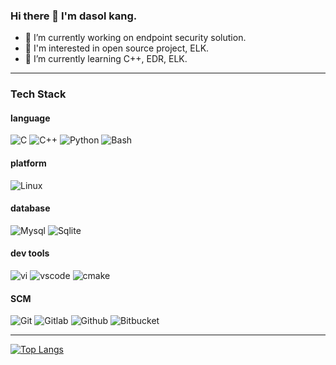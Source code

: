 ### Hi there 👋 I'm dasol kang.

- 🔭 I’m currently working on endpoint security solution.
- 👀 I'm interested in open source project, ELK.
- 🌱 I’m currently learning C++, EDR, ELK.

---
### Tech Stack

#### language
![C](https://img.shields.io/badge/C-A8B9CC?style=for-the-badge&logo=c&logoColor=white)
![C++](https://img.shields.io/badge/C++-00599C?style=for-the-badge&logo=cplusplus&logoColor=white)
![Python](https://img.shields.io/badge/Python-3776AB?style=for-the-badge&logo=python&logoColor=white)
![Bash](https://img.shields.io/badge/-Bash_shell-4EAA25?logo=gnubash&style=for-the-badge&logoColor=ffffff)

#### platform
![Linux](https://img.shields.io/badge/Linux-FCC624?style=for-the-badge&logo=linux&logoColor=white)

#### database
![Mysql](https://img.shields.io/badge/MySQL-4479A1?style=for-the-badge&logo=MySQL&logoColor=white)
![Sqlite](https://img.shields.io/badge/SQLite-003B57?style=for-the-badge&logo=SQLite&logoColor=white)

#### dev tools
![vi](https://img.shields.io/badge/vim-019733?style=for-the-badge&logo=vim&logoColor=white)
![vscode](https://img.shields.io/badge/VisualStudioCode-007ACC?style=for-the-badge&logo=visualstudiocode&logoColor=white)
![cmake](https://img.shields.io/badge/cmake-064F8C?style=for-the-badge&logo=cmake&logoColor=white)

#### SCM
![Git](https://img.shields.io/badge/Git-F05032?style=for-the-badge&logo=git&logoColor=white)
![Gitlab](https://img.shields.io/badge/Gitlab-FC6D26?style=for-the-badge&logo=gitlab&logoColor=white)
![Github](https://img.shields.io/badge/Github-181717?style=for-the-badge&logo=github&logoColor=white)
![Bitbucket](https://img.shields.io/badge/Bitbucket-0052CC?style=for-the-badge&logo=bitbucket&logoColor=white)

---

[![Top Langs](https://github-readme-stats.vercel.app/api/top-langs/?username=pine939&layout=compact)](https://github.com/pine939/github-readme-stats)

<!--
**pine939/pine939** is a ✨ _special_ ✨ repository because its `README.md` (this file) appears on your GitHub profile.

Here are some ideas to get you started:

- 🔭 I’m currently working on ...
- 🌱 I’m currently learning ...
- 👯 I’m looking to collaborate on ...
- 🤔 I’m looking for help with ...
- 💬 Ask me about ...
- 📫 How to reach me: ...
- 😄 Pronouns: ...
- ⚡ Fun fact: ...

https://velog.io/@seondal/Github-Readme-%EA%BE%B8%EB%AF%B8%EA%B8%B0-%EC%B4%9D%EC%A0%95%EB%A6%AC
-->
